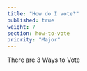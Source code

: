 ```yaml
---
title: "How do I vote?"
published: true
weight: 7
section: how-to-vote
priority: "Major"
---
```

There are 3 Ways to Vote 
  